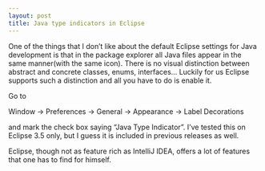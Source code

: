```yaml
---
layout: post
title: Java type indicators in Eclipse
---
```


One of the things that I don’t like about the default Eclipse settings for Java
development is that in the package explorer all Java files appear in the
same manner(with the same icon). There is no visual distinction between abstract and concrete classes, enums, interfaces… Luckily for us Eclipse supports such a distinction and all you have to do is enable it.

Go to

Window -> Preferences -> General -> Appearance -> Label Decorations

and mark the check box saying “Java Type Indicator”. I’ve tested this on Eclipse 3.5 only, but I guess it is included in previous releases as well.

Eclipse, though not as feature rich as IntelliJ IDEA, offers a lot of features that one has to find for himself.
